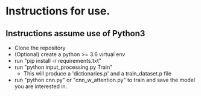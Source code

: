 # Instructions for use.
## Instructions assume use of Python3
* Clone the repository
* (Optional) create a python >= 3.6 virtual env
* run "pip install -r requirements.txt"
* run "python input_processing.py Train"
  * This will produce a 'dictionaries.p' and a train_dataset.p file
* run "python cnn.py" or "cnn_w_attention.py" to train and save the model you are interested in.

